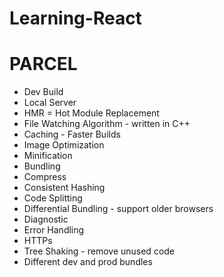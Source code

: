 # Learning-React

# PARCEL

* Dev Build
* Local Server
* HMR = Hot Module Replacement
* File Watching Algorithm - written in C++
* Caching - Faster Builds
* Image Optimization
* Minification
* Bundling
* Compress
* Consistent Hashing
* Code Splitting
* Differential Bundling - support older browsers
* Diagnostic
* Error Handling
* HTTPs
* Tree Shaking - remove unused code
* Different dev and prod bundles
